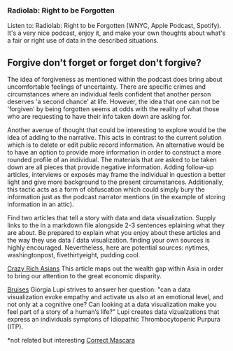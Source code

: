 ### Radiolab: Right to be Forgotten

Listen to: Radiolab: Right to be Forgotten (WNYC, Apple Podcast, Spotify). It's a very nice podcast, enjoy it, and make your own thoughts about what's a fair or right use of data in the described situations.

## Forgive don't forget or forget don't forgive? 

The idea of forgiveness as mentioned within the podcast does bring about uncomfortable feelings of uncertainty. There are specific crimes and circumstances where an individual feels confident that another person deserves 'a second chance' at life. However, the idea that one can not be 'forgiven' by being forgotten seems at odds with the reality of what those who are requesting to have their info taken down are asking for. 

Another avenue of thought that could be interesting to explore would be the idea of adding to the narrative. This acts in contrast to the current solution which is to delete or edit public record information. An alternative would be to have an option to provide more information in order to construct a more rounded profile of an individual. The materials that are asked to be taken down are all pieces that provide negative information. Adding follow-up articles, interviews or exposés may frame the individual in question a better light and give more background to the present circumstances. Additionally, this tactic acts as a form of obfuscation which could simply bury the information just as the podcast narrator mentions (in the example of storing information in an attic). 

Find two articles that tell a story with data and data visualization.
Supply links to the in a markdown file alongside 2-3 sentences eplaining what they are about.
Be prepared to explain what you enjoy about these articles and the way they use data / data visualization.
finding your own sources is highly encouraged. Nevertheless, here are potential sources: nytimes, washingtonpost, fivethirtyeight, pudding.cool.

[Crazy Rich Asians](https://multimedia.scmp.com/lifestyle/article/2163738/crazy-rich-asians/index.html)
This article maps out the wealth gap within Asia in order to bring our attention to the great economic disparity.

[Bruises](https://medium.com/@giorgialupi/bruises-the-data-we-dont-see-1fdec00d0036)
Giorgia Lupi strives to answer her question: "can a data visualization evoke empathy and activate us also at an emotional level, and not only at a cognitive one? Can looking at a data visualization make you feel part of a story of a human’s life?"
Lupi creates data vizualzations that express an individuals symptons of Idiopathic Thrombocytopenic Purpura (ITP). 

*not related but interesting
[Correct Mascara](http://www.studioterp.nl/mascaras-a-datavisualization/)
